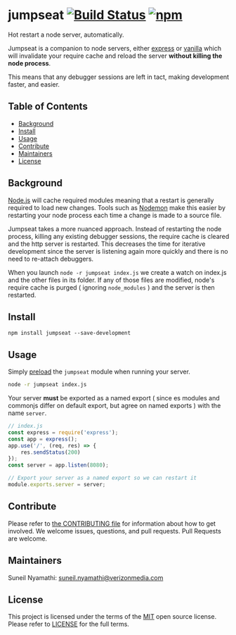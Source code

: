 # jumpseat [![Build Status](https://travis-ci.org/yahoo/jumpseat.png?branch=master)](https://travis-ci.org/yahoo/jumpseat) [![npm](https://badge.fury.io/js/jumpseat.png)](https://npmjs.org/package/jumpseat)

Hot restart a node server, automatically.

Jumpseat is a companion to node servers, either [express](https://expressjs.com/) or [vanilla](https://nodejs.org/api/http.html#http_http_createserver_options_requestlistener) which will invalidate your require cache and reload the server **without killing the node process**.

This means that any debugger sessions are left in tact, making development faster, and easier.

## Table of Contents

- [Background](#background)
- [Install](#install)
- [Usage](#usage)
- [Contribute](#contribute)
- [Maintainers](#maintainers)
- [License](#license)

## Background

[Node.js](https://nodejs.org/) will cache required modules meaning that a restart is generally required to load new changes.  Tools such as [Nodemon](https://nodemon.io/) make this easier by restarting your node process each time a change is made to a source file.

Jumpseat takes a more nuanced approach.  Instead of restarting the node process, killing any existing debugger sessions, the require cache is cleared and the http server is restarted.  This decreases the time for iterative development since the server is listening again more quickly and there is no need to re-attach debuggers.

When you launch `node -r jumpseat index.js` we create a watch on index.js and the other files in its folder.  If any of those files are modified, node's require cache is purged ( ignoring `node_modules` ) and the server is then restarted.

## Install

`npm install jumpseat --save-development`

## Usage

Simply [preload](https://nodejs.org/api/cli.html#cli_r_require_module) the `jumpseat` module when running your server.

```bash
node -r jumpseat index.js
```

Your server **must** be exported as a named export ( since es modules and commonjs differ on default export, but agree on named exports ) with the name `server`.

```js
// index.js
const express = require('express');
const app = express();
app.use('/', (req, res) => {
    res.sendStatus(200)
});
const server = app.listen(8080);

// Export your server as a named export so we can restart it
module.exports.server = server;
```

## Contribute

Please refer to [the CONTRIBUTING file](CONTRIBUTING.md) for information about how to get involved. We welcome issues, questions, and pull requests. Pull Requests are welcome.

## Maintainers
Suneil Nyamathi: suneil.nyamathi@verizonmedia.com

## License

This project is licensed under the terms of the [MIT](LICENSE) open source license. Please refer to [LICENSE](LICENSE) for the full terms.
